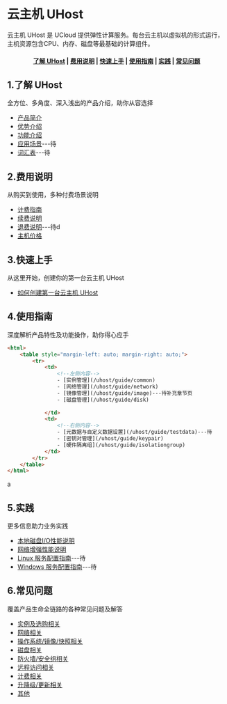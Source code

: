 # 云主机 UHost

云主机 UHost 是 UCloud 提供弹性计算服务。每台云主机以虚拟机的形式运行，主机资源包含CPU、内存、磁盘等最基础的计算组件。

#### <center>[了解 UHost](#1了解)   |   [费用说明](#2费用说明)   |   [快速上手](#3快速上手)   |   [使用指南](#4使用指南)   |   [实践](#5实践)   |   [常见问题](#6常见问题)</center>   

## 1.了解 UHost

全方位、多角度、深入浅出的产品介绍，助你从容选择

* [产品简介](/uhost/introduction/concept)
* [优势介绍](/uhost/introduction/advantages)
* [功能介绍](/uhost/introduction/functions)
* [应用场景](相对链接)---待
* [词汇表](_glossary.md)---待

## 2.费用说明

从购买到使用，多种付费场景说明

* [计费指南](/uhost/buy/charge)
* [续费说明](/uhost/buy/renew)
* [退费说明](相对链接)---待d
* [主机价格](/uhost/price)

##  3.快速上手

从这里开始，创建你的第一台云主机 UHost

* [如何创建第一台云主机 UHost](/uhost/newuser/briefguide)

## 4.使用指南

深度解析产品特性及功能操作，助你得心应手

```html
<html>
    <table style="margin-left: auto; margin-right: auto;">
        <tr>
            <td>
                <!--左侧内容-->
                - [实例管理](/uhost/guide/common)
              	- [网络管理](/uhost/guide/network)
              	- [镜像管理](/uhost/guide/image)---待补充章节页
              	- [磁盘管理](/uhost/guide/disk)
              
            </td>
            <td>
                <!--右侧内容-->
                - [元数据与自定义数据设置](/uhost/guide/testdata)---待
              	- [密钥对管理](/uhost/guide/keypair)
              	- [硬件隔离组](/uhost/guide/isolationgroup)
            </td>
        </tr>
    </table>
</html>
```
a
## 5.实践

更多信息助力业务实践

* [本地磁盘I/O性能说明](/uhost/testdata/io_uhost)
* [网络增强性能说明](/uhost/testdata/netenhanced)
* [Linux 服务配置指南](/uhost/public/linux)---待
* [Windows 服务配置指南](/uhost/windows_op/windows)---待

## 6.常见问题

覆盖产品生命全链路的各种常见问题及解答

* [实例及选购相关](相对链接)
* [网络相关](相对链接)
* [操作系统/镜像/快照相关](相对链接)
* [磁盘相关](相对链接)
* [防火墙/安全组相关](相对链接)
* [远程访问相关](相对链接)
* [计费相关](相对链接)
* [升降级/更新相关](相对链接)
* [其他]()

